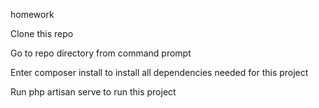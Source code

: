 homework


Clone this repo

Go to repo directory from command prompt

Enter composer install to install all dependencies needed for this project

Run php artisan serve to run this project

